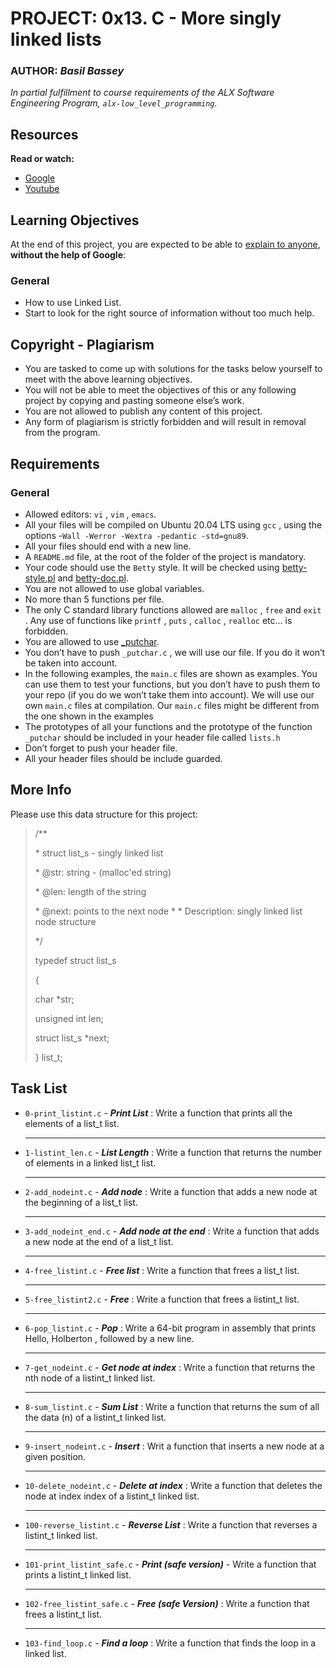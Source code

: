 # PROJECT: 0x13. C - More singly linked lists
### AUTHOR: *Basil Bassey*

*In partial fulfillment to course requirements of the ALX Software Engineering Program, `alx-low_level_programming`.*

## Resources
**Read or watch:**

- [Google](https://intranet.alxswe.com/rltoken/USaZbNdfcuIFII-K2YPsKQ)
- [Youtube](https://intranet.alxswe.com/rltoken/epKUCIcoA6XaN1T3Vtr_9w)

## Learning Objectives
At the end of this project, you are expected to be able to [explain to anyone](https://intranet.alxswe.com/rltoken/Uip4OgfLQdGP921TAMtCHQ), **without the help of Google**:

### General
- How to use Linked List.
- Start to look for the right source of information without too much help.

## Copyright - Plagiarism
- You are tasked to come up with solutions for the tasks below yourself to meet with the above learning objectives.
- You will not be able to meet the objectives of this or any following project by copying and pasting someone else’s work.
- You are not allowed to publish any content of this project.
- Any form of plagiarism is strictly forbidden and will result in removal from the program.

## Requirements
### General
- Allowed editors: `vi` , `vim` , `emacs`.
- All your files will be compiled on Ubuntu 20.04 LTS using `gcc` , using the options -`Wall -Werror -Wextra -pedantic -std=gnu89`.
- All your files should end with a new line.
- A `README.md` file, at the root of the folder of the project is mandatory.
- Your code should use the `Betty` style. It will be checked using [betty-style.pl](https://github.com/holbertonschool/Betty/blob/master/betty-style.pl) and [betty-doc.pl](https://github.com/holbertonschool/Betty/blob/master/betty-doc.pl).
- You are not allowed to use global variables.
- No more than 5 functions per file.
- The only C standard library functions allowed are `malloc` , `free` and `exit` . Any use of functions like
`printf` , `puts` , `calloc` , `realloc` etc… is forbidden.
- You are allowed to use [_putchar](https://github.com/holbertonschool/_putchar.c/blob/master/_putchar.c).
- You don’t have to push `_putchar.c` , we will use our file. If you do it won’t be taken into account.
- In the following examples, the `main.c` files are shown as examples. You can use them to test your
functions, but you don’t have to push them to your repo (if you do we won’t take them into account). We will use our own `main.c` files at compilation. Our `main.c` files might be different from the one shown in the examples
- The prototypes of all your functions and the prototype of the function `_putchar` should be included
in your header file called `lists.h`
- Don’t forget to push your header file.
- All your header files should be include guarded.

## More Info
Please use this data structure for this project:
> /**
> 
> \* struct list_s - singly linked list
> 
> \* @str: string - (malloc'ed string)
> 
> \* @len: length of the string
>
> \* @next: points to the next node
> \*
> \* Description: singly linked list node structure
>
> \*/
>
> typedef struct list_s
> 
> {
>  
> char *str;
> 
>  unsigned int len;
> 
>  struct list_s *next;
> 
> } list_t;

## Task List
- `0-print_listint.c` - ***Print List*** : Write a function that prints all the elements of a list_t list.<hr>
- `1-listint_len.c` - ***List Length*** : Write a function that returns the number of elements in a linked list_t list.<hr>
- `2-add_nodeint.c` - ***Add node*** : Write a function that adds a new node at the beginning of a list_t list.<hr>
- `3-add_nodeint_end.c` - ***Add node at the end*** : Write a function that adds a new node at the end of a list_t list.<hr>
- `4-free_listint.c` - ***Free list*** : Write a function that frees a list_t list.<hr>
- `5-free_listint2.c` - ***Free*** : Write a function that frees a listint_t list.<hr>
- `6-pop_listint.c` - ***Pop*** : Write a 64-bit program in assembly that prints Hello, Holberton , followed by a new line.<hr>
- `7-get_nodeint.c` - ***Get node at index*** : Write a function that returns the nth node of a listint_t linked list.<hr>
- `8-sum_listint.c` - ***Sum List*** : Write a function that returns the sum of all the data (n) of a listint_t linked list.<hr>
- `9-insert_nodeint.c` - ***Insert*** : Writ a function that inserts a new node at a given position.<hr>
- `10-delete_nodeint.c` - ***Delete at index*** : Write a function that deletes the node at index index of a listint_t linked list.<hr>
- `100-reverse_listint.c` - ***Reverse List*** : Write a function that reverses a listint_t linked list.<hr>
- `101-print_listint_safe.c` - ***Print (safe version)*** - Write a function that prints a listint_t linked list.<hr>
- `102-free_listint_safe.c` - ***Free (safe Version)*** : Write a function that frees a listint_t list.<hr>
- `103-find_loop.c` - ***Find a loop*** : Write a function that finds the loop in a linked list.


